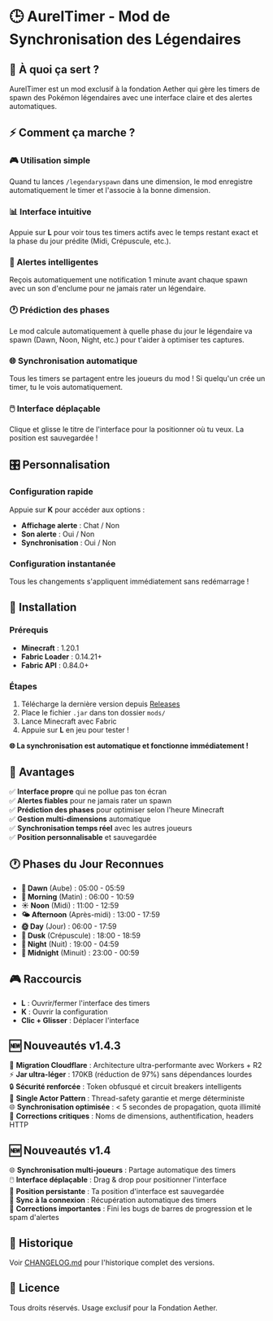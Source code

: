 # 🕒 AurelTimer - Mod de Synchronisation des Légendaires

## 🎯 À quoi ça sert ?

AurelTimer est un mod exclusif à la fondation Aether qui gère les timers de spawn des Pokémon légendaires avec une interface claire et des alertes automatiques.

## ⚡ Comment ça marche ?

### 🎮 Utilisation simple
Quand tu lances `/legendaryspawn` dans une dimension, le mod enregistre automatiquement le timer et l'associe à la bonne dimension.

### 📊 Interface intuitive  
Appuie sur **L** pour voir tous tes timers actifs avec le temps restant exact et la phase du jour prédite (Midi, Crépuscule, etc.).

### 🔔 Alertes intelligentes
Reçois automatiquement une notification 1 minute avant chaque spawn avec un son d'enclume pour ne jamais rater un légendaire.

### 🕐 Prédiction des phases
Le mod calcule automatiquement à quelle phase du jour le légendaire va spawn (Dawn, Noon, Night, etc.) pour t'aider à optimiser tes captures.

### 🌐 Synchronisation automatique
Tous les timers se partagent entre les joueurs du mod ! Si quelqu'un crée un timer, tu le vois automatiquement.

### 🖱️ Interface déplaçable
Clique et glisse le titre de l'interface pour la positionner où tu veux. La position est sauvegardée !

## 🎛️ Personnalisation

### Configuration rapide
Appuie sur **K** pour accéder aux options :
- **Affichage alerte** : Chat / Non  
- **Son alerte** : Oui / Non
- **Synchronisation** : Oui / Non

### Configuration instantanée
Tous les changements s'appliquent immédiatement sans redémarrage !

## 🚀 Installation

### Prérequis
- **Minecraft** : 1.20.1
- **Fabric Loader** : 0.14.21+  
- **Fabric API** : 0.84.0+

### Étapes
1. Télécharge la dernière version depuis [Releases](../../releases)
2. Place le fichier `.jar` dans ton dossier `mods/`
3. Lance Minecraft avec Fabric
4. Appuie sur **L** en jeu pour tester !

**🌐 La synchronisation est automatique et fonctionne immédiatement !**

## 🌟 Avantages

✅ **Interface propre** qui ne pollue pas ton écran  
✅ **Alertes fiables** pour ne jamais rater un spawn  
✅ **Prédiction des phases** pour optimiser selon l'heure Minecraft  
✅ **Gestion multi-dimensions** automatique  
✅ **Synchronisation temps réel** avec les autres joueurs  
✅ **Position personnalisable** et sauvegardée  

## 🕐 Phases du Jour Reconnues

- **🌅 Dawn** (Aube) : 05:00 - 05:59
- **🌄 Morning** (Matin) : 06:00 - 10:59  
- **☀️ Noon** (Midi) : 11:00 - 12:59
- **🌤️ Afternoon** (Après-midi) : 13:00 - 17:59
- **🌞 Day** (Jour) : 06:00 - 17:59
- **🌆 Dusk** (Crépuscule) : 18:00 - 18:59
- **🌙 Night** (Nuit) : 19:00 - 04:59
- **🌃 Midnight** (Minuit) : 23:00 - 00:59

## 🎮 Raccourcis

- **L** : Ouvrir/fermer l'interface des timers
- **K** : Ouvrir la configuration
- **Clic + Glisser** : Déplacer l'interface

## 🆕 Nouveautés v1.4.3

🚀 **Migration Cloudflare** : Architecture ultra-performante avec Workers + R2  
⚡ **Jar ultra-léger** : 170KB (réduction de 97%) sans dépendances lourdes  
🔒 **Sécurité renforcée** : Token obfusqué et circuit breakers intelligents  
🎯 **Single Actor Pattern** : Thread-safety garantie et merge déterministe  
🌐 **Synchronisation optimisée** : < 5 secondes de propagation, quota illimité  
🐛 **Corrections critiques** : Noms de dimensions, authentification, headers HTTP

## 🆕 Nouveautés v1.4

🌐 **Synchronisation multi-joueurs** : Partage automatique des timers  
🖱️ **Interface déplaçable** : Drag & drop pour positionner l'interface  
💾 **Position persistante** : Ta position d'interface est sauvegardée  
🔄 **Sync à la connexion** : Récupération automatique des timers  
🐛 **Corrections importantes** : Fini les bugs de barres de progression et le spam d'alertes

## 📝 Historique

Voir [CHANGELOG.md](CHANGELOG.md) pour l'historique complet des versions.

## 📄 Licence

Tous droits réservés. Usage exclusif pour la Fondation Aether.